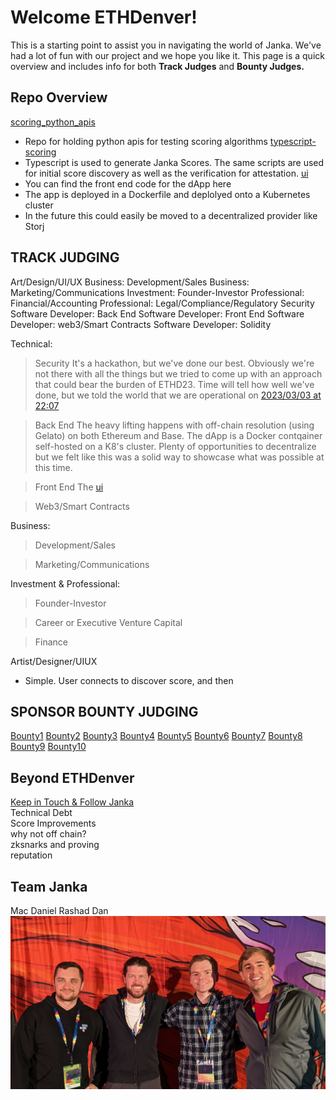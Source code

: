 # Welcome ETHDenver!
This is a starting point to assist you in navigating the world of Janka.  We've had a lot of fun with our project and we hope you like it.  This page is a quick overview and includes info for both **Track Judges** and **Bounty Judges.**

  

## Repo Overview  
[scoring_python_apis](https://github.com/jankascore/scoring_python_apis)  
 * Repo for holding python apis for testing scoring algorithms
[typescript-scoring](https://github.com/jankascore/typescript-scoring)
 * Typescript is used to generate Janka Scores.  The same scripts are used for initial score discovery as well as the verification for attestation.
[ui](https://github.com/jankascore/ui)
 * You can find the front end code for the dApp here
 * The app is deployed in a Dockerfile and deplolyed onto a Kubernetes cluster
 * In the future this could easily be moved to a decentralized provider like Storj



## TRACK JUDGING 
Art/Design/UI/UX
Business: Development/Sales
Business: Marketing/Communications
Investment: Founder-Investor
Professional: Financial/Accounting
Professional: Legal/Compliance/Regulatory
Security
Software Developer: Back End
Software Developer: Front End
Software Developer: web3/Smart Contracts
Software Developer: Solidity


Technical:
> Security
It's a hackathon, but we've done our best.  Obviously we're not there with all the things but we tried to come up with an approach that could bear the burden of ETHD23.  Time will tell how well we've done, but we told the world that we are operational on [2023/03/03 at 22:07](https://twitter.com/jankascore/status/1631884099018428417)

> Back End
The heavy lifting happens with off-chain resolution (using Gelato) on both Ethereum and Base.  The dApp is a Docker contqainer self-hosted on a K8's cluster.  Plenty of opportunities to decentralize but we felt like this was a solid way to showcase what was possible at this time.

> Front End
The [ui](https://github.com/jankascore/ui)

> Web3/Smart Contracts

Business:
> Development/Sales

> Marketing/Communications



Investment & Professional:
> Founder-Investor

> Career or Executive Venture Capital

> Finance

Artist/Designer/UIUX
- Simple.  User connects to discover score, and then 








## SPONSOR BOUNTY JUDGING 
[Bounty1](profile/B1_README.md)
[Bounty2](profile/B2_README.md)
[Bounty3](profile/B3_README.md)
[Bounty4](profile/B4_README.md)
[Bounty5](profile/B5_README.md)
[Bounty6](profile/B6_README.md)
[Bounty7](profile/B7_README.md)
[Bounty8](profile/B8_README.md)
[Bounty9](profile/B9_README.md)
[Bounty10](profile/B10_README.md)


## Beyond ETHDenver
[Keep in Touch & Follow Janka](https://linktr.ee/jankascore)  
Technical Debt  
Score Improvements  
why not off chain?  
zksnarks and proving  
reputation  



## Team Janka
Mac Daniel Rashad Dan
![Some White Dudes](profile/PXL_20230304_035547029_cropped.jpg "Nerdy Janka Guys")

